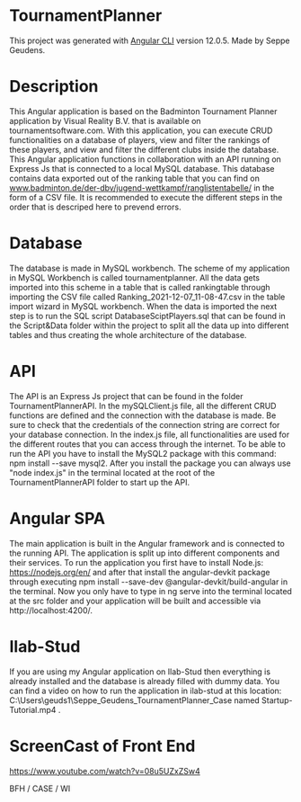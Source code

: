 # TournamentPlanner

This project was generated with [Angular CLI](https://github.com/angular/angular-cli) version 12.0.5.
Made by Seppe Geudens.

# Description

This Angular application is based on the Badminton Tournament Planner application by Visual Reality B.V. that is available on tournamentsoftware.com. With this application, you can execute CRUD functionalities on a database of players, view and filter the rankings of these players, and view and filter the different clubs inside the database. This Angular application functions in collaboration with an API running on Express Js that is connected to a local MySQL database. This database contains data exported out of the ranking table that you can find on www.badminton.de/der-dbv/jugend-wettkampf/ranglistentabelle/ in the form of a CSV file. It is recommended to execute the different steps in the order that is descriped here to prevend errors.

# Database
The database is made in MySQL workbench. The scheme of my application in MySQL Workbench is called tournamentplanner. All the data gets imported into this scheme in a table that is called rankingtable through importing the CSV file called Ranking_2021-12-07_11-08-47.csv in the table import wizard in MySQL workbench. When the data is imported the next step is to run the SQL script DatabaseSciptPlayers.sql that can be found in the Script&Data folder within the project to split all the data up into different tables and thus creating the whole architecture of the database.  

# API

The API is an Express Js project that can be found in the folder TournamentPlannerAPI. In the mySQLClient.js file, all the different CRUD functions are defined and the connection with the database is made. Be sure to check that the credentials of the connection string are correct for your database connection. In the index.js file, all functionalities are used for the different routes that you can access through the internet. To be able to run the API you have to install the MySQL2 package with this command: npm install --save mysql2. After you install the package you can always use "node index.js" in the terminal located at the root of the TournamentPlannerAPI folder to start up the API. 


# Angular SPA

The main application is built in the Angular framework and is connected to the running API. The application is split up into different components and their services. To run the application you first have to install Node.js: https://nodejs.org/en/ and after that install the angular-devkit package through executing npm install --save-dev @angular-devkit/build-angular in the terminal. Now you only have to type in ng serve into the terminal located at the src folder and your application will be built and accessible via http://localhost:4200/.

# Ilab-Stud

If you are using my Angular application on Ilab-Stud then everything is already installed and the database is already filled with dummy data. You can find a video on how to run the application in ilab-stud at this location: C:\Users\geuds1\Seppe_Geudens_TournamentPlanner_Case named Startup-Tutorial.mp4 .

#  ScreenCast of Front End
https://www.youtube.com/watch?v=08u5UZxZSw4

BFH / CASE / WI
